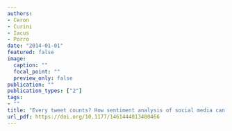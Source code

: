 ```yaml
---
authors:
- Ceron
- Curini
- Iacus
- Porro
date: "2014-01-01"
featured: false
image:
  caption: ""
  focal_point: ""
  preview_only: false
publication: ""
publication_types: ["2"]
tags:
- ""
title: "Every tweet counts? How sentiment analysis of social media can improve our knowledge of citizens' political preferences with an application to Italy and France"
url_pdf: https://doi.org/10.1177/1461444813480466
---
```

